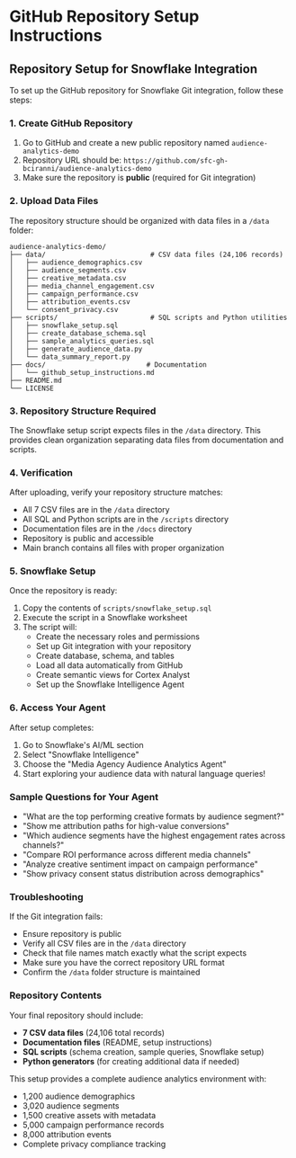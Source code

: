 # GitHub Repository Setup Instructions

## Repository Setup for Snowflake Integration

To set up the GitHub repository for Snowflake Git integration, follow these steps:

### 1. Create GitHub Repository

1. Go to GitHub and create a new public repository named `audience-analytics-demo`
2. Repository URL should be: `https://github.com/sfc-gh-bciranni/audience-analytics-demo`
3. Make sure the repository is **public** (required for Git integration)

### 2. Upload Data Files

The repository structure should be organized with data files in a `/data` folder:

```
audience-analytics-demo/
├── data/                          # CSV data files (24,106 records)
│   ├── audience_demographics.csv
│   ├── audience_segments.csv  
│   ├── creative_metadata.csv
│   ├── media_channel_engagement.csv
│   ├── campaign_performance.csv
│   ├── attribution_events.csv
│   └── consent_privacy.csv
├── scripts/                       # SQL scripts and Python utilities
│   ├── snowflake_setup.sql
│   ├── create_database_schema.sql
│   ├── sample_analytics_queries.sql
│   ├── generate_audience_data.py
│   └── data_summary_report.py
├── docs/                         # Documentation
│   └── github_setup_instructions.md
├── README.md
└── LICENSE
```

### 3. Repository Structure Required

The Snowflake setup script expects files in the `/data` directory. This provides clean organization separating data files from documentation and scripts.

### 4. Verification

After uploading, verify your repository structure matches:
- All 7 CSV files are in the `/data` directory
- All SQL and Python scripts are in the `/scripts` directory
- Documentation files are in the `/docs` directory
- Repository is public and accessible
- Main branch contains all files with proper organization

### 5. Snowflake Setup

Once the repository is ready:

1. Copy the contents of `scripts/snowflake_setup.sql`
2. Execute the script in a Snowflake worksheet
3. The script will:
   - Create the necessary roles and permissions
   - Set up Git integration with your repository
   - Create database, schema, and tables
   - Load all data automatically from GitHub
   - Create semantic views for Cortex Analyst
   - Set up the Snowflake Intelligence Agent

### 6. Access Your Agent

After setup completes:

1. Go to Snowflake's AI/ML section
2. Select "Snowflake Intelligence"  
3. Choose the "Media Agency Audience Analytics Agent"
4. Start exploring your audience data with natural language queries!

### Sample Questions for Your Agent

- "What are the top performing creative formats by audience segment?"
- "Show me attribution paths for high-value conversions"  
- "Which audience segments have the highest engagement rates across channels?"
- "Compare ROI performance across different media channels"
- "Analyze creative sentiment impact on campaign performance"
- "Show privacy consent status distribution across demographics"

### Troubleshooting

If the Git integration fails:
- Ensure repository is public
- Verify all CSV files are in the `/data` directory
- Check that file names match exactly what the script expects
- Make sure you have the correct repository URL format
- Confirm the `/data` folder structure is maintained

### Repository Contents

Your final repository should include:
- **7 CSV data files** (24,106 total records)
- **Documentation files** (README, setup instructions)
- **SQL scripts** (schema creation, sample queries, Snowflake setup)
- **Python generators** (for creating additional data if needed)

This setup provides a complete audience analytics environment with:
- 1,200 audience demographics
- 3,020 audience segments  
- 1,500 creative assets with metadata
- 5,000 campaign performance records
- 8,000 attribution events
- Complete privacy compliance tracking
